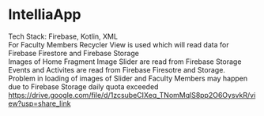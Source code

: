# IntelliaApp
Tech Stack: Firebase, Kotlin, XML <br />
For Faculty Members Recycler View is used which will read data for Firebase Firestore and Firebase Storage <br />
Images of Home Fragment Image Slider are read from Firebase Storage <br />
Events and Activites are read from Firebase Firesotre and Storage. <br />
Problem in loading of images of Slider and Faculty Members may happen due to Firebase Storage daily quota exceeded <br />
https://drive.google.com/file/d/1zcsubeCIXeq_TNomMqlS8pp2O6OysvkR/view?usp=share_link
